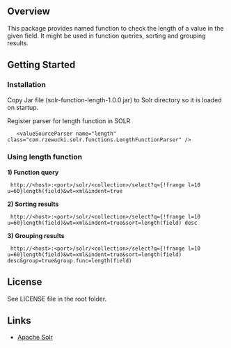 ## Overview

This package provides named function to check the length of a value in
the given field. It might be used in function queries, sorting and
grouping results.

## Getting Started

### Installation

Copy Jar file (solr-function-length-1.0.0.jar) to Solr <lib> directory
so it is loaded on startup.

Register parser for length function in SOLR

	   <valueSourceParser name="length" class="com.rzewucki.solr.functions.LengthFunctionParser" />

### Using length function

__1) Function query__

     http://<host>:<port>/solr/<collection>/select?q={!frange l=10 u=60}length(field)&wt=xml&indent=true

__2) Sorting results__

     http://<host>:<port>/solr/<collection>/select?q={!frange l=10 u=60}length(field)&wt=xml&indent=true&sort=length(field) desc

__3) Grouping results__

     http://<host>:<port>/solr/<collection>/select?q={!frange l=10 u=60}length(field)&wt=xml&indent=true&sort=length(field) desc&group=true&group.func=length(field)

## License

See LICENSE file in the root folder.

## Links

* [Apache Solr](http://lucene.apache.org/solr/)
